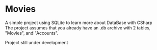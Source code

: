 # Movies

A simple project using SQLite to learn more about DataBase with CSharp
The project assumes that you already have an .db archive with 2 tables, "Movies", and "Accounts".

Project still under development
